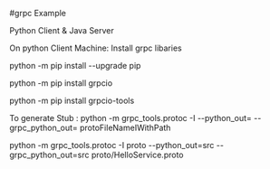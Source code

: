 #grpc Example

Python Client & Java Server

On python Client Machine:
Install grpc libaries

python -m pip install --upgrade pip

python -m pip install grpcio

python -m pip install grpcio-tools

To generate Stub :
python -m grpc_tools.protoc -I <folder where proto file present> --python_out=<path of generated proto> --grpc_python_out=<grpc stub generated folder> protoFileNameIWithPath
  
python -m grpc_tools.protoc -I proto --python_out=src --grpc_python_out=src proto/HelloService.proto


